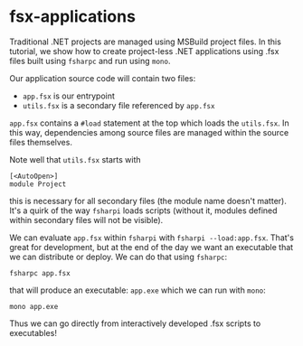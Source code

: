 # fsx-applications

Traditional .NET projects are managed using MSBuild project files. In this tutorial, we show how to create project-less .NET applications using .fsx files built using `fsharpc` and run using `mono`.

Our application source code will contain two files:

- `app.fsx` is our entrypoint
- `utils.fsx` is a secondary file referenced by `app.fsx`

`app.fsx` contains a `#load` statement at the top which loads the `utils.fsx`. In this way, dependencies among source files are managed within the source files themselves. 

Note well that `utils.fsx` starts with

```
[<AutoOpen>]
module Project
```

this is necessary for all secondary files (the module name doesn't matter). It's a quirk of the way `fsharpi` loads scripts (without it, modules defined within secondary files will not be visible).

We can evaluate `app.fsx` within `fsharpi` with `fsharpi --load:app.fsx`. That's great for development, but at the end of the day we want an executable that we can distribute or deploy. We can do that using `fsharpc`:

```
fsharpc app.fsx
```

that will produce an executable: `app.exe` which we can run with `mono`:

```
mono app.exe
```

Thus we can go directly from interactively developed .fsx scripts to executables!


